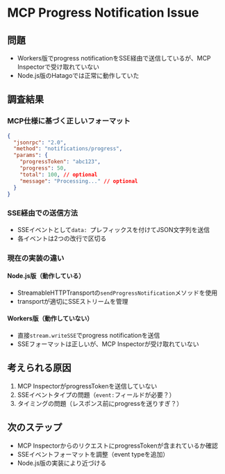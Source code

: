 # MCP Progress Notification Issue

## 問題

- Workers版でprogress notificationをSSE経由で送信しているが、MCP Inspectorで受け取れていない
- Node.js版のHatagoでは正常に動作していた

## 調査結果

### MCP仕様に基づく正しいフォーマット

```json
{
  "jsonrpc": "2.0",
  "method": "notifications/progress",
  "params": {
    "progressToken": "abc123",
    "progress": 50,
    "total": 100, // optional
    "message": "Processing..." // optional
  }
}
```

### SSE経由での送信方法

- SSEイベントとして`data: `プレフィックスを付けてJSON文字列を送信
- 各イベントは2つの改行で区切る

### 現在の実装の違い

#### Node.js版（動作している）

- StreamableHTTPTransportの`sendProgressNotification`メソッドを使用
- transportが適切にSSEストリームを管理

#### Workers版（動作していない）

- 直接`stream.writeSSE`でprogress notificationを送信
- SSEフォーマットは正しいが、MCP Inspectorが受け取れていない

## 考えられる原因

1. MCP InspectorがprogressTokenを送信していない
2. SSEイベントタイプの問題（`event:`フィールドが必要？）
3. タイミングの問題（レスポンス前にprogressを送りすぎ？）

## 次のステップ

- MCP InspectorからのリクエストにprogressTokenが含まれているか確認
- SSEイベントフォーマットを調整（event typeを追加）
- Node.js版の実装により近づける
